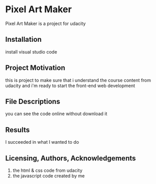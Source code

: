 # Pixel Art Maker

Pixel Art Maker is a project for udacity

## Installation

install visual studio code

## Project Motivation

this is project to make sure that i understand the course content from udacity and i'm ready to start the front-end web development

## File Descriptions
you can see the code online without download it

## Results
I succeeded in what I wanted to do
## Licensing, Authors, Acknowledgements
1. the html & css code from udacity
2. the javascript code created by me
